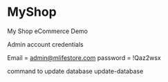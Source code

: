 # MyShop
My Shop eCommerce Demo

Admin account credentials

Email = admin@mlifestore.com
password = !Qaz2wsx



command to update database
update-database